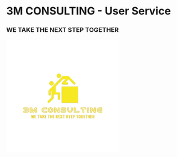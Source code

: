 # 3M CONSULTING - User Service
### WE TAKE THE NEXT STEP TOGETHER

[![3M CONSULTING](../.assets/images/logo-removebg-001.png)](https://github.com/nduwarugirabruno/3MCDigital)
